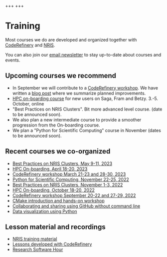 +++
+++

# Training

Most courses we do are developed and organized together with
[CodeRefinery](https://coderefinery.org/) and
[NRIS](https://documentation.sigma2.no/).

You can also join our [email newsletter](@/contact.md) to stay up-to-date about
courses and events.


## Upcoming courses we recommend

- In September we will contribute to a [CodeRefinery
  workshop](https://coderefinery.org/workshops/upcoming/). We have written a
  [blog post](https://coderefinery.org/blog/2023/06/25/planning-sep-workshop/)
  where we summarize planned improvements.
- [HPC on-boarding
  course](https://documentation.sigma2.no/training/events/2023-10-hpc-on-boarding.html)
  for new users on Saga, Fram and Betzy. 3.-5. October, online
- "Best Practices on NRIS Clusters". Bit more advanced level course. (date to be announced soon).
- We also plan a new intermediate course to provide a smoother progression from the On-boarding course.
- We plan a "Python for Scientific Computing" course in November (dates to be announced soon).


## Recent courses we co-organized

- [Best Practices on NRIS Clusters, May 9-11, 2023](https://documentation.sigma2.no/training/events/2023-05-best-practices-on-NRIS-clusters.html)
- [HPC On-boarding, April 18-20, 2023](https://documentation.sigma2.no/training/events/2023-04-hpc-on-boarding.html)
- [CodeRefinery workshop March 21-23 and 28-30, 2023](https://coderefinery.org/workshops/upcoming/)
- [Python for Scientific Computing, November 22-25, 2022](https://scicomp.aalto.fi/training/scip/python-for-scicomp-2022/)
- [Best Practices on NRIS Clusters, November 1-3, 2022](https://documentation.sigma2.no/training/events.html)
- [HPC On-boarding, October 18-20, 2022](https://documentation.sigma2.no/training/events.html)
- [CodeRefinery workshop September 20-22 and 27-29, 2022](https://coderefinery.github.io/2022-09-20-workshop/)
- [CMake introduction and hands-on workshop](https://coderefinery.github.io/cmake-workshop/)
- [Collaborating and sharing using GitHub without command line](https://coderefinery.github.io/github-without-command-line/)
- [Data visualization using Python](https://coderefinery.github.io/data-visualization-python/)


## Lesson material and recordings

- [NRIS training material](https://documentation.sigma2.no/training/material.html)
- [Lessons developed with CodeRefinery](https://coderefinery.org/lessons/)
- [Research Software Hour](https://researchsoftwarehour.github.io/)
